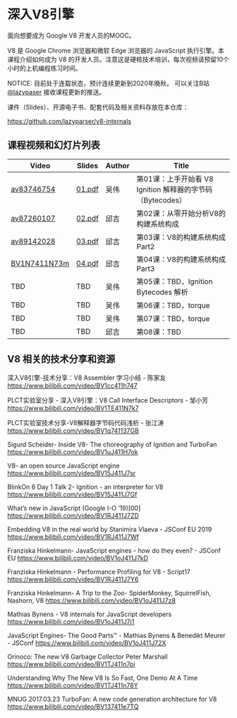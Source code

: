 # 深入V8引擎

面向想要成为 Google V8 开发人员的MOOC。

V8 是 Google Chrome 浏览器和微软 Edge 浏览器的 JavaScript 执行引擎。本课程介绍如何成为 V8 的开发人员。注意这是硬核技术培训，每次视频请预留10个小时的上机编程练习时间。

NOTICE: 目前处于连载状态，预计连续更新到2020年晚秋。
可以关注B站 [@lazypaser](https://space.bilibili.com/296494084) 接收课程更新的推送。

课件（Slides）、开源电子书、配套代码及相关资料存放在本仓库：

https://github.com/lazyparser/v8-internals

## 课程视频和幻灯片列表

|Video|Slides|Author|Title|
|----|----|----|----|
|[av83746754](https://www.bilibili.com/video/av83746754)|[01.pdf](https://github.com/lazyparser/v8-internals/blob/master/slides/01-igniton-bytecode-dump.pdf)|吴伟|第01课：上手开始看 V8 Ignition 解释器的字节码（Bytecodes）|
|[av87260107](https://www.bilibili.com/video/av87260107)|[02.pdf](https://github.com/lazyparser/v8-internals/blob/master/slides/02-v8-build-system-part1.pdf)|邱吉|第02课：从零开始分析V8的构建系统构成|
|[av89142028](https://www.bilibili.com/video/av89142028)|[03.pdf](https://github.com/lazyparser/v8-internals/blob/master/slides/03-v8-build-system-part2.pdf)|邱吉|第03课：V8的构建系统构成Part2|
|[BV1N7411N73m](https://www.bilibili.com/video/BV1N7411N73m)|[04.pdf](https://github.com/lazyparser/v8-internals/blob/master/slides/04-v8-build-system-part3.pdf)|邱吉|第04课：V8的构建系统构成Part3|
|TBD|TBD|吴伟|第05课：TBD，Ignition Bytecodes 解析|
|TBD|TBD|吴伟|第06课：TBD，torque|
|TBD|TBD|吴伟|第07课：TBD，torque|
|TBD|TBD|邱吉|第08课：TBD|

## V8 相关的技术分享和资源

深入V8引擎-技术分享：V8 Assembler 学习小结 - 陈家友
https://www.bilibili.com/video/BV1cc411h747

PLCT实验室分享 - 深入V8引擎：V8 Call Interface Descriptors - 邹小芳
https://www.bilibili.com/video/BV1TE411N7k7

PLCT实验室技术分享-V8解释器字节码代码浅析 - 张江涛
https://www.bilibili.com/video/BV1q741137GB

Sigurd Scheider- Inside V8- The choreography of Ignition and TurboFan
https://www.bilibili.com/video/BV1uJ411H7ok

V8- an open source JavaScript engine
https://www.bilibili.com/video/BV15J411J7sr

BlinkOn 6 Day 1 Talk 2- Ignition - an interpreter for V8
https://www.bilibili.com/video/BV15J411J7Gf

What’s new in JavaScript (Google I-O ’19)[00]
https://www.bilibili.com/video/BV1RJ411J7ZD

Embedding V8 in the real world by Stanimira Vlaeva - JSConf EU 2019
https://www.bilibili.com/video/BV1RJ411J7Wf

Franziska Hinkelmann- JavaScript engines - how do they even? - JSConf EU
https://www.bilibili.com/video/BV1oJ411J7kD

Franziska Hinkelmann - Performance Profiling for V8 - Script17
https://www.bilibili.com/video/BV1RJ411J7Y6

Franziska Hinkelmann- A Trip to the Zoo- SpiderMonkey, SquirrelFish, Nashorn, V8
https://www.bilibili.com/video/BV1oJ411J7z8

Mathias Bynens - V8 internals for JavaScript developers
https://www.bilibili.com/video/BV1oJ411J7j1

JavaScript Engines- The Good Parts™ - Mathias Bynens & Benedikt Meurer - JSConf
https://www.bilibili.com/video/BV1oJ411J72X

Orinoco: The new V8 Garbage Collector Peter Marshall
https://www.bilibili.com/video/BV1TJ411n7pi

Understanding Why The New V8 Is So Fast, One Demo At A Time
https://www.bilibili.com/video/BV1TJ411n78Y

MNUG 2017.03.23 TurboFan: A new code generation architecture for V8
https://www.bilibili.com/video/BV137411e7TQ
